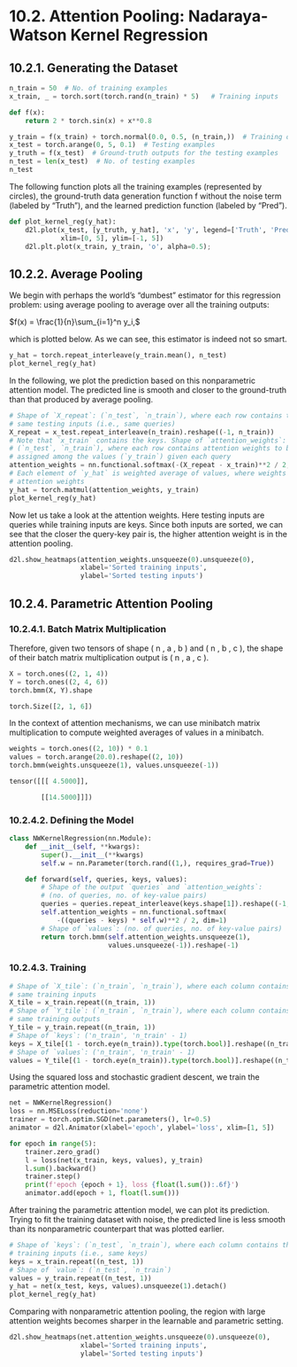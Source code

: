 # 10.2. Attention Pooling: Nadaraya-Watson Kernel Regression

## 10.2.1. Generating the Dataset

```python
n_train = 50  # No. of training examples
x_train, _ = torch.sort(torch.rand(n_train) * 5)   # Training inputs

def f(x):
    return 2 * torch.sin(x) + x**0.8

y_train = f(x_train) + torch.normal(0.0, 0.5, (n_train,))  # Training outputs
x_test = torch.arange(0, 5, 0.1)  # Testing examples
y_truth = f(x_test)  # Ground-truth outputs for the testing examples
n_test = len(x_test)  # No. of testing examples
n_test
```

The following function plots all the training examples (represented by circles), the ground-truth data generation function f without the noise term (labeled by “Truth”), and the learned prediction function (labeled by “Pred”).

```python
def plot_kernel_reg(y_hat):
    d2l.plot(x_test, [y_truth, y_hat], 'x', 'y', legend=['Truth', 'Pred'],
             xlim=[0, 5], ylim=[-1, 5])
    d2l.plt.plot(x_train, y_train, 'o', alpha=0.5);
```

## 10.2.2. Average Pooling

We begin with perhaps the world’s “dumbest” estimator for this regression problem: 
using average pooling to average over all the training outputs:

$f(x) = \frac{1}{n}\sum_{i=1}^n y_i,$

which is plotted below. As we can see, this estimator is indeed not so smart.


```python
y_hat = torch.repeat_interleave(y_train.mean(), n_test)
plot_kernel_reg(y_hat)
```

In the following, we plot the prediction based on this nonparametric attention model. The predicted line is smooth and closer to the ground-truth than that produced by average pooling.

```python
# Shape of `X_repeat`: (`n_test`, `n_train`), where each row contains the
# same testing inputs (i.e., same queries)
X_repeat = x_test.repeat_interleave(n_train).reshape((-1, n_train))
# Note that `x_train` contains the keys. Shape of `attention_weights`:
# (`n_test`, `n_train`), where each row contains attention weights to be
# assigned among the values (`y_train`) given each query
attention_weights = nn.functional.softmax(-(X_repeat - x_train)**2 / 2, dim=1)
# Each element of `y_hat` is weighted average of values, where weights are
# attention weights
y_hat = torch.matmul(attention_weights, y_train)
plot_kernel_reg(y_hat)
```

Now let us take a look at the attention weights. Here testing inputs are queries while training inputs are keys. Since both inputs are sorted, we can see that the closer the query-key pair is, the higher attention weight is in the attention pooling.


```python
d2l.show_heatmaps(attention_weights.unsqueeze(0).unsqueeze(0),
                  xlabel='Sorted training inputs',
                  ylabel='Sorted testing inputs')
```

## 10.2.4. Parametric Attention Pooling


### 10.2.4.1. Batch Matrix Multiplication

Therefore, given two tensors of shape ( n ,  a ,  b ) and ( n ,  b ,  c ), the shape of their batch matrix multiplication output is ( n ,  a ,  c ).

```python
X = torch.ones((2, 1, 4))
Y = torch.ones((2, 4, 6))
torch.bmm(X, Y).shape
```
```python
torch.Size([2, 1, 6])
```

In the context of attention mechanisms, we can use minibatch matrix multiplication to compute weighted averages of values in a minibatch.

```python
weights = torch.ones((2, 10)) * 0.1
values = torch.arange(20.0).reshape((2, 10))
torch.bmm(weights.unsqueeze(1), values.unsqueeze(-1))
```

```python
tensor([[[ 4.5000]],

        [[14.5000]]])
```


### 10.2.4.2. Defining the Model

```python
class NWKernelRegression(nn.Module):
    def __init__(self, **kwargs):
        super().__init__(**kwargs)
        self.w = nn.Parameter(torch.rand((1,), requires_grad=True))

    def forward(self, queries, keys, values):
        # Shape of the output `queries` and `attention_weights`:
        # (no. of queries, no. of key-value pairs)
        queries = queries.repeat_interleave(keys.shape[1]).reshape((-1, keys.shape[1]))
        self.attention_weights = nn.functional.softmax(
            -((queries - keys) * self.w)**2 / 2, dim=1)
        # Shape of `values`: (no. of queries, no. of key-value pairs)
        return torch.bmm(self.attention_weights.unsqueeze(1),
                         values.unsqueeze(-1)).reshape(-1)
```

### 10.2.4.3. Training



```python
# Shape of `X_tile`: (`n_train`, `n_train`), where each column contains the
# same training inputs
X_tile = x_train.repeat((n_train, 1))
# Shape of `Y_tile`: (`n_train`, `n_train`), where each column contains the
# same training outputs
Y_tile = y_train.repeat((n_train, 1))
# Shape of `keys`: ('n_train', 'n_train' - 1)
keys = X_tile[(1 - torch.eye(n_train)).type(torch.bool)].reshape((n_train, -1))
# Shape of `values`: ('n_train', 'n_train' - 1)
values = Y_tile[(1 - torch.eye(n_train)).type(torch.bool)].reshape((n_train, -1))
```

Using the squared loss and stochastic gradient descent, we train the parametric attention model.

```python
net = NWKernelRegression()
loss = nn.MSELoss(reduction='none')
trainer = torch.optim.SGD(net.parameters(), lr=0.5)
animator = d2l.Animator(xlabel='epoch', ylabel='loss', xlim=[1, 5])

for epoch in range(5):
    trainer.zero_grad()
    l = loss(net(x_train, keys, values), y_train)
    l.sum().backward()
    trainer.step()
    print(f'epoch {epoch + 1}, loss {float(l.sum()):.6f}')
    animator.add(epoch + 1, float(l.sum()))
```

After training the parametric attention model, we can plot its prediction. Trying to fit the training dataset with noise, the predicted line is less smooth than its nonparametric counterpart that was plotted earlier.

```python
# Shape of `keys`: (`n_test`, `n_train`), where each column contains the same
# training inputs (i.e., same keys)
keys = x_train.repeat((n_test, 1))
# Shape of `value`: (`n_test`, `n_train`)
values = y_train.repeat((n_test, 1))
y_hat = net(x_test, keys, values).unsqueeze(1).detach()
plot_kernel_reg(y_hat)
```

Comparing with nonparametric attention pooling, the region with large attention weights becomes sharper in the learnable and parametric setting.

```python
d2l.show_heatmaps(net.attention_weights.unsqueeze(0).unsqueeze(0),
                  xlabel='Sorted training inputs',
                  ylabel='Sorted testing inputs')
```
